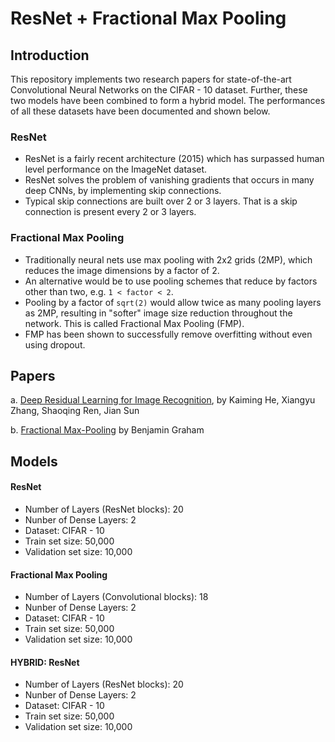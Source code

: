 # ResNet + Fractional Max Pooling

## Introduction

This repository implements two research papers for state-of-the-art Convolutional Neural Networks on the CIFAR - 10 dataset. Further, these two models have been combined to form a hybrid model. The performances of all these datasets have been documented and shown below.

### ResNet

  * ResNet is a fairly recent architecture (2015) which has surpassed human level
performance on the ImageNet dataset.
  * ResNet solves the problem of vanishing gradients that occurs in many deep
CNNs, by implementing skip connections.
  * Typical skip connections are built over 2 or 3 layers. That is a skip connection is
present every 2 or 3 layers.


### Fractional Max Pooling

  * Traditionally neural nets use max pooling with 2x2 grids (2MP), which reduces the image dimensions by a factor of 2.
  * An alternative would be to use pooling schemes that reduce by factors other than two, e.g. `1 < factor < 2`.
  * Pooling by a factor of `sqrt(2)` would allow twice as many pooling layers as 2MP, resulting in "softer" image size reduction   throughout the network. This is called Fractional Max Pooling (FMP).
  * FMP has been shown to successfully remove overfitting without even using dropout.

## Papers

a. <a href = "https://arxiv.org/abs/1512.03385">Deep Residual Learning for Image Recognition</a>, by Kaiming He, Xiangyu Zhang, Shaoqing Ren, Jian Sun

b. <a href = "https://arxiv.org/abs/1412.6071">Fractional Max-Pooling</a> by Benjamin Graham

## Models

<h4> ResNet </h4>

  * Number of Layers (ResNet blocks): 20
  * Nunber of Dense Layers: 2
  * Dataset: CIFAR - 10
  * Train set size: 50,000
  * Validation set size: 10,000
  
<h4> Fractional Max Pooling </h4>

  * Number of Layers (Convolutional blocks): 18
  * Nunber of Dense Layers: 2
  * Dataset: CIFAR - 10
  * Train set size: 50,000
  * Validation set size: 10,000
  
<h4> HYBRID: ResNet </h4>

  * Number of Layers (ResNet blocks): 20
  * Nunber of Dense Layers: 2
  * Dataset: CIFAR - 10
  * Train set size: 50,000
  * Validation set size: 10,000

